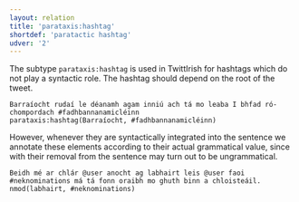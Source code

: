 ```yaml
---
layout: relation
title: 'parataxis:hashtag'
shortdef: 'paratactic hashtag'
udver: '2'
---
```


The subtype `parataxis:hashtag` is used in TwittIrish for hashtags which do not play a syntactic role. The hashtag should depend on the root of the tweet.
~~~ sdparse
Barraíocht rudaí le déanamh agam inniú ach tá mo leaba I bhfad ró-chompordach #fadhbannanamicléinn
parataxis:hashtag(Barraíocht, #fadhbannanamicléinn) 
~~~

However, whenever they are syntactically integrated into the sentence we annotate these elements according to their actual grammatical value, since with their removal from the sentence may turn out to be ungrammatical.
~~~ sdparse
Beidh mé ar chlár @user anocht ag labhairt leis @user faoi #neknominations má tá fonn oraibh mo ghuth binn a chloisteáil.
nmod(labhairt, #neknominations)
~~~
<!-- Interlanguage links updated Út 9. května 2023, 20:04:31 CEST -->
